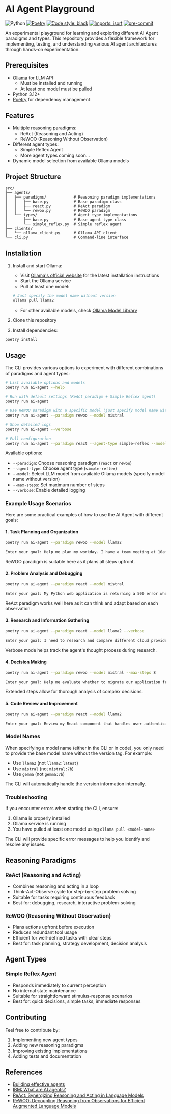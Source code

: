 # AI Agent Playground

![Python](https://img.shields.io/badge/python-3.12-blue)
[![Poetry](https://img.shields.io/endpoint?url=https://python-poetry.org/badge/v0.json)](https://python-poetry.org/)
[![Code style: black](https://img.shields.io/badge/code%20style-black-000000.svg)](https://github.com/psf/black)
[![Imports: isort](https://img.shields.io/badge/%20imports-isort-%231674b1?style=flat&labelColor=ef8336)](https://pycqa.github.io/isort/)
[![pre-commit](https://img.shields.io/badge/pre--commit-enabled-brightgreen?logo=pre-commit&logoColor=white)](https://github.com/pre-commit/pre-commit)

An experimental playground for learning and exploring different AI Agent paradigms and types. This repository provides a flexible framework for implementing, testing, and understanding various AI agent architectures through hands-on experimentation.

## Prerequisites

- [Ollama](https://ollama.com/) for LLM API
  - Must be installed and running
  - At least one model must be pulled
- Python 3.12+
- [Poetry](https://python-poetry.org/) for dependency management

## Features

- Multiple reasoning paradigms:
  - ReAct (Reasoning and Acting)
  - ReWOO (Reasoning Without Observation)
- Different agent types:
  - Simple Reflex Agent
  - More agent types coming soon...
- Dynamic model selection from available Ollama models

## Project Structure

```
src/
├── agents/
│   ├── paradigms/            # Reasoning paradigm implementations
│   │   ├── base.py           # Base paradigm class
│   │   ├── react.py          # ReAct paradigm
│   │   └── rewoo.py          # ReWOO paradigm
│   └── types/                # Agent type implementations
│       ├── base.py           # Base agent type class
│       └── simple_reflex.py  # Simple reflex agent
├── clients/
│   └── ollama_client.py      # Ollama API client
└── cli.py                    # Command-line interface
```

## Installation

1. Install and start Ollama:
   - Visit [Ollama's official website](https://ollama.com/) for the latest installation instructions
   - Start the Ollama service
   - Pull at least one model:
   ```bash
   # Just specify the model name without version
   ollama pull llama2
   ```
   - For other available models, check [Ollama Model Library](https://ollama.com/search)

2. Clone this repository
3. Install dependencies:
```bash
poetry install
```

## Usage

The CLI provides various options to experiment with different combinations of paradigms and agent types:

```bash
# List available options and models
poetry run ai-agent --help

# Run with default settings (ReAct paradigm + Simple Reflex agent)
poetry run ai-agent

# Use ReWOO paradigm with a specific model (just specify model name without version)
poetry run ai-agent --paradigm rewoo --model mistral

# Show detailed logs
poetry run ai-agent --verbose

# Full configuration
poetry run ai-agent --paradigm react --agent-type simple-reflex --model llama2 --max-steps 10 --verbose
```

Available options:
- `--paradigm`: Choose reasoning paradigm (`react` or `rewoo`)
- `--agent-type`: Choose agent type (`simple-reflex`)
- `--model`: Select LLM model from available Ollama models (specify model name without version)
- `--max-steps`: Set maximum number of steps
- `--verbose`: Enable detailed logging

### Example Usage Scenarios

Here are some practical examples of how to use the AI Agent with different goals:

#### 1. Task Planning and Organization
```bash
poetry run ai-agent --paradigm rewoo --model llama2

Enter your goal: Help me plan my workday. I have a team meeting at 10am, three urgent emails to respond to, a project deadline tomorrow, and I need to prepare for a client presentation next week.
```
ReWOO paradigm is suitable here as it plans all steps upfront.

#### 2. Problem Analysis and Debugging
```bash
poetry run ai-agent --paradigm react --model mistral

Enter your goal: My Python web application is returning a 500 error when users try to upload files larger than 2MB. Help me identify potential causes and solutions.
```
ReAct paradigm works well here as it can think and adapt based on each observation.

#### 3. Research and Information Gathering
```bash
poetry run ai-agent --paradigm react --model llama2 --verbose

Enter your goal: I need to research and compare different cloud providers (AWS, Azure, GCP) for hosting a machine learning application. Focus on pricing, scalability, and ML-specific services.
```
Verbose mode helps track the agent's thought process during research.

#### 4. Decision Making
```bash
poetry run ai-agent --paradigm rewoo --model mistral --max-steps 8

Enter your goal: Help me evaluate whether to migrate our application from a monolithic architecture to microservices. Consider team size (15 developers), current pain points (deployment delays, scaling issues), and business growth plans.
```
Extended steps allow for thorough analysis of complex decisions.

#### 5. Code Review and Improvement
```bash
poetry run ai-agent --paradigm react --model llama2

Enter your goal: Review my React component that handles user authentication. Look for security vulnerabilities, performance issues, and suggest best practices for improvement.
```

### Model Names

When specifying a model name (either in the CLI or in code), you only need to provide the base model name without the version tag. For example:
- Use `llama2` (not `llama2:latest`)
- Use `mistral` (not `mistral:7b`)
- Use `gemma` (not `gemma:7b`)

The CLI will automatically handle the version information internally.

### Troubleshooting

If you encounter errors when starting the CLI, ensure:
1. Ollama is properly installed
2. Ollama service is running
3. You have pulled at least one model using `ollama pull <model-name>`

The CLI will provide specific error messages to help you identify and resolve any issues.

## Reasoning Paradigms

### ReAct (Reasoning and Acting)
- Combines reasoning and acting in a loop
- Think-Act-Observe cycle for step-by-step problem solving
- Suitable for tasks requiring continuous feedback
- Best for: debugging, research, interactive problem-solving

### ReWOO (Reasoning Without Observation)
- Plans actions upfront before execution
- Reduces redundant tool usage
- Efficient for well-defined tasks with clear steps
- Best for: task planning, strategy development, decision analysis

## Agent Types

### Simple Reflex Agent
- Responds immediately to current perception
- No internal state maintenance
- Suitable for straightforward stimulus-response scenarios
- Best for: quick decisions, simple tasks, immediate responses

## Contributing

Feel free to contribute by:
1. Implementing new agent types
2. Adding new reasoning paradigms
3. Improving existing implementations
4. Adding tests and documentation

## References

- [Building effective agents](https://www.anthropic.com/research/building-effective-agents)
- [IBM: What are AI agents?](https://www.ibm.com/think/topics/ai-agents)
- [ReAct: Synergizing Reasoning and Acting in Language Models](https://arxiv.org/abs/2210.03629)
- [ReWOO: Decoupling Reasoning from Observations for Efficient Augmented Language Models](https://arxiv.org/abs/2305.18323)
